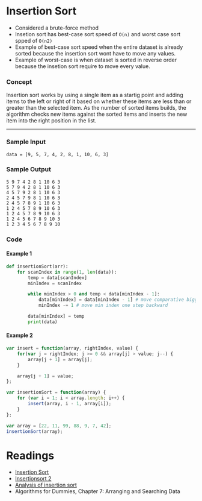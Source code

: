 # Insertion Sort

- Considered a brute-force method
- Insetion sort has best-case sort speed of `O(n)` and worst case sort spped of `O(n2)`
- Example of best-case sort speed when the entire dataset is already sorted because the insertion sort wont have to move any values.
- Example of worst-case is when dataset is sorted in reverse order because the insetion sort require to move every value.

### Concept

Insertion sort works by using a single item as a startig point and adding items to the left or right of it based on whether these items are less than or greater than the selected item. As the number of sorted items builds, the algorithm checks new items against the sorted items and inserts the new item into the right position in the list.

---

### Sample Input

```
data = [9, 5, 7, 4, 2, 8, 1, 10, 6, 3]
```

### Sample Output

```
5 9 7 4 2 8 1 10 6 3
5 7 9 4 2 8 1 10 6 3
4 5 7 9 2 8 1 10 6 3
2 4 5 7 9 8 1 10 6 3
2 4 5 7 8 9 1 10 6 3
1 2 4 5 7 8 9 10 6 3
1 2 4 5 7 8 9 10 6 3
1 2 4 5 6 7 8 9 10 3
1 2 3 4 5 6 7 8 9 10
```

### Code

#### Example 1

```python
def insertionSort(arr):
    for scanIndex in range(1, len(data)):
        temp = data[scanIndex]
        minIndex = scanIndex

        while minIndex > 0 and temp < data[minIndex - 1]:
            data[minIndex] = data[minIndex - 1] # move comparative bigger element forward
            minIndex -= 1 # move min index one step backward

        data[minIndex] = temp
        print(data)
```

#### Example 2

```javascript
var insert = function(array, rightIndex, value) {
    for(var j = rightIndex; j >= 0 && array[j] > value; j--) {
        array[j + 1] = array[j];
    }

    array[j + 1] = value;
};

var insertionSort = function(array) {
    for (var i = 1; i < array.length; i++) {
        insert(array, i - 1, array[i]);
    }
};

var array = [22, 11, 99, 88, 9, 7, 42];
insertionSort(array);
```

# Readings

- [Insertion Sort](https://www.geeksforgeeks.org/insertion-sort/)
- [Insertionsort 2](https://www.hackerrank.com/challenges/insertionsort2/problem?isFullScreen=true)
- [Analysis of insertion sort](https://www.khanacademy.org/computing/computer-science/algorithms/insertion-sort/a/analysis-of-insertion-sort)
- Algorithms for Dummies, Chapter 7: Arranging and Searching Data
